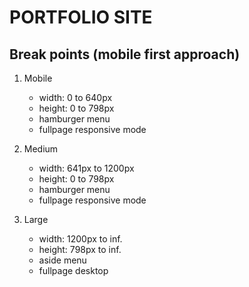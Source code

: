 # PORTFOLIO SITE

## Break points (mobile first approach)

1. Mobile

	- width: 0 to 640px
	- height: 0 to 798px
	- hamburger menu
	- fullpage responsive mode

2. Medium

	- width: 641px to 1200px
	- height: 0 to 798px
	- hamburger menu
	- fullpage responsive mode

3. Large

	- width: 1200px to inf.
	- height: 798px to inf.
	- aside menu
	- fullpage desktop
